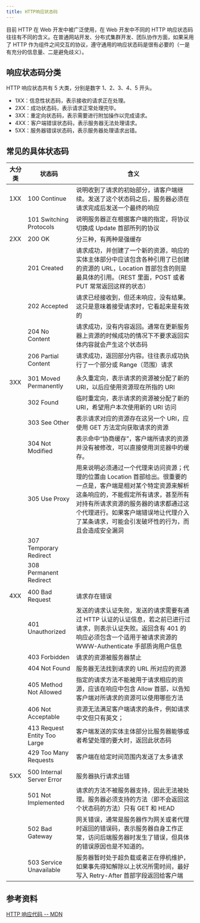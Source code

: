 ```yaml
---
title: HTTP响应状态码
---
```


目前 HTTP 在 Web 开发中被广泛使用，在 Web 开发中不同的 HTTP 响应状态码往往有不同的含义。在普通网站开发、分布式集群开发、团队协作方面，如果采用了 HTTP 作为组件之间交互的协议，遵守通用的响应状态码是很有必要的（一是有充分的信息量、二是避免歧义）。

## 响应状态码分类

HTTP 响应状态共有 5 大类，分别是数字 1、2、3、4、5 开头。

- 1XX：信息性状态码，表示接收的请求正在处理。
- 2XX：成功状态码，表示请求正常处理完毕。
- 3XX：重定向状态码，表示需要进行附加操作以完成请求。
- 4XX：客户端错误状态码，表示服务器无法处理请求。
- 5XX：服务器错误状态码，表示服务器处理请求出错。

## 常见的具体状态码

| 大分类 | 状态码 | 含义 |
| --- | --- | --- |
| 1XX | 100 Continue | 说明收到了请求的初始部分，请客户端继续。发送了这个状态码之后，服务器必须在请求完成后发送一个最终的响应 |
|  | 101 Switching Protocols | 说明服务器正在根据客户端的指定，将协议切换成 Update 首部所列的协议 |
| 2XX | 200 OK | 分三种，有两种是强缓存 |
|  | 201 Created | 请求成功，并创建了一个新的资源，响应的实体主体部分中应该包含各种引用了已创建的资源的 URL，Location 首部包含的则是最具体的引用。（REST 里面，POST 或者 PUT 常常返回这样的状态） |
|  | 202 Accepted | 请求已经接收到，但还未响应，没有结果。这只是意味着接受请求时，它看起来是有效的 |
|  | 204 No Content | 请求成功，没有内容返回。通常在更新服务器上资源的时候成功的情况下不要求返回实体内容就会产生这个状态码 |
|  | 206 Partial Content | 请求成功，返回部分内容。往往表示成功执行了一个部分或 Range（范围）请求 |
|  |  |  |
| 3XX | 301 Moved Permanently | 永久重定向，表示请求的资源被分配了新的 URI，以后应使用资源现在所指的 URI |
|  | 302 Found | 临时重定向，表示请求的资源被分配了新的 URI，希望用户本次使用新的 URI 访问 |
|  | 303 See Other | 表示请求对应的资源存在这另一个 URI，应使用 GET 方法定向获取请求的资源 |
|  | 304 Not Modified | 表示命中“协商缓存”，客户端所请求的资源并没有被修改，可以直接使用浏览器中的缓存。 |
|  | 305 Use Proxy | 用来说明必须通过一个代理来访问资源；代理的位置由 Location 首部给出。很重要的一点是，客户端是相对某个特定资源来解析这条响应的，不能假定所有请求，甚至所有对持有所请求资源的服务器的请求都通过这个代理进行。如果客户端错误地让代理介入了某条请求，可能会引发破坏性的行为，而且会造成安全漏洞 |
|  | 307 Temporary Redirect |
|  | 308 Permanent Redirect |
|  |  |  |
| 4XX | 400 Bad Request | 请求存在错误 |
|  | 401 Unauthorized | 发送的请求认证失败，发送的请求需要有通过 HTTP 认证的认证信息，若之前已进行过请求，则表示认证失败。返回含有 401 的响应必须包含一个适用于被请求资源的 WWW-Authenticate 手部质询用户信息 |
|  | 403 Forbidden | 请求的资源被服务器禁止 |
|  | 404 Not Found | 服务器无法找到请求的 URL 所对应的资源 |
|  | 405 Method Not Allowed | 指定的请求方法不能被用于请求相应的资源，应该在响应中包含 Allow 首部，以告知客户端对所请求的资源可以使用哪些方法 |
|  | 406 Not Acceptable | 资源无法满足客户端请求的条件，例如请求中文但只有英文； |
|  | 413 Request Entity Too Large | 客户端发送的实体主体部分比服务器能够或者希望处理的要大时，返回此状态码 |
|  | 429 Too Many Requests | 客户端在给定时间范围内发送了太多请求 |
|  |  |  |
| 5XX | 500 Internal Server Error | 服务器执行请求出错 |
|  | 501 Not Implemented | 请求的方法不被服务器支持，因此无法被处理。服务器必须支持的方法（即不会返回这个状态码的方法）只有 GET 和 HEAD |
|  | 502 Bad Gateway | 网关错误，通常是服务器作为网关或者代理时返回的错误码，表示服务器自身工作正常，访问后端服务器时发生了错误，但具体的错误原因也是不知道的。 |
|  | 503 Service Unavailable | 服务器暂时处于超负载或者正在停机维护，如果事先得知解除以上状况所需时间，最好写入 Retry-After 首部字段返回给客户端 |

## 参考资料

[HTTP 响应代码 -- MDN](https://developer.mozilla.org/zh-CN/docs/Web/HTTP/Status)
